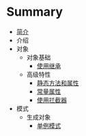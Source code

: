 # Summary

* [简介](README.md)
* 介绍
* 对象
    * 对象基础
        * [使用继承](object/use_extends.md)
    * 高级特性
        * [静态方法和属性](advanced/static.md)
        * [常量属性](advanced/const.md)
        * [使用拦截器](advanced/interceptor.md)
* 模式
    * 生成对象
        * [单例模式](mode/new/single.md)
        
